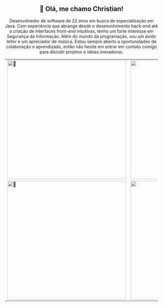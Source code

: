 <div align="center">
  <h2>👋 Olá, me chamo Christian!</h2>
  <p>Desenvolvedor de software de 22 anos em busca de especialização em Java. Com experiência que abrange desde o desenvolvimento back-end até a criação de interfaces front-end intuitivas, tenho um forte interesse em Segurança da Informação. Além do mundo da programação, sou um ávido leitor e um apreciador de música. Estou sempre aberto a oportunidades de colaboração e aprendizado, então não hesite em entrar em contato comigo para discutir projetos e ideias inovadoras.</p>
</div>

<table align="center">
  <tr>
    <td align="left"><img width="390" alt="🦑" src="https://industrywired.com/wp-content/uploads/2022/04/Top-10-Animes-that-Encourage-to-Coding-Skills.jpg"></td>
    <td align="right"><img width="390" alt="🦑" src="https://64.media.tumblr.com/ad0ebf01e41a015c039de09eba75e0ca/tumblr_oz6ok0UkdK1w4t58uo1_540.gif"></td>
  </tr>
   <tr>
    <td align="left"><img width="390" alt="🦑" src="https://media0.giphy.com/media/v1.Y2lkPTc5MGI3NjExZjhrMGFyazdnaWhncHA4bXFkOGJjanNzeGc1c2tkaTR0Y3hjYWlidCZlcD12MV9pbnRlcm5hbF9naWZfYnlfaWQmY3Q9Zw/12W5Sg2koWYnwA/giphy.gif"></td>
    <td align="right"><img width="390" alt="🦑" src="https://i.pinimg.com/originals/0d/e9/dd/0de9dd222e45806ebad5a334e821c397.gif"></td>
  </tr>
</table>


